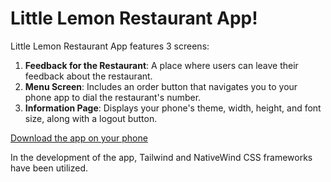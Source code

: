 # Little Lemon Restaurant App!

Little Lemon Restaurant App features 3 screens:

1. **Feedback for the Restaurant**: A place where users can leave their feedback about the restaurant.
2. **Menu Screen**: Includes an order button that navigates you to your phone app to dial the restaurant's number.
3. **Information Page**: Displays your phone's theme, width, height, and font size, along with a logout button.

[Download the app on your phone](https://expo.dev/accounts/dgknzky/projects/dogukan-restourant/builds/2c5832a4-aa9d-4e54-b73b-5ff2e7e9867c)

In the development of the app, Tailwind and NativeWind CSS frameworks have been utilized.
